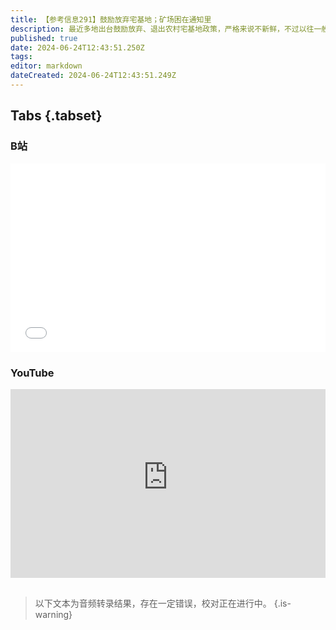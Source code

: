 ```yaml
---
title: 【参考信息291】鼓励放弃宅基地；矿场困在通知里
description: 最近多地出台鼓励放弃、退出农村宅基地政策，严格来说不新鲜，不过以往一般出现在农村改革文件中，这次各地直接写进房地产文件了。云南高原湖泊治理不力，被中央环保督察点名三轮，难点在哪里？7省市被点名跨区域倒建筑垃圾，归根结底还是因为钱。政府办公室发的红头文件要不要纳入人大常委会备案审查，没有统一说法。古埃及文明大展来了，“赢法”营销和伪史论都跳出来了，我们的建议是，你多看一分钟，就浪费了60秒。
published: true
date: 2024-06-24T12:43:51.250Z
tags: 
editor: markdown
dateCreated: 2024-06-24T12:43:51.249Z
---
```


## Tabs {.tabset}
### B站
<div style="position: relative; padding: 30% 45%;">
<iframe style="position: absolute; width: 100%; height: 100%; left: 0; top: 0;" src="//player.bilibili.com/player.html?&bvid=BV1gb421p7Mw&page=1&as_wide=1&high_quality=1&danmaku=1&autoplay=0" scrolling="no" border="0" frameborder="no" framespacing="0" allowfullscreen="true"></iframe>
</div>

### YouTube
<div style="position: relative; padding: 30% 45%;">
<iframe style="position: absolute; top: 0; left: 0; width: 100%; height: 100%;" src="https://www.youtube-nocookie.com/embed/YouTubeVID" title="YouTube video player" frameborder="0" allow="accelerometer; autoplay; clipboard-write; encrypted-media; gyroscope; picture-in-picture" allowfullscreen></iframe>
</div>

## 

> 以下文本为音频转录结果，存在一定错误，校对正在进行中。
{.is-warning}

